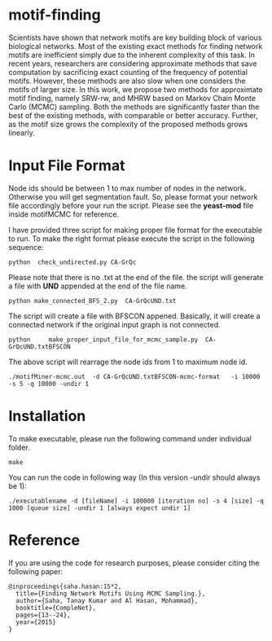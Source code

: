 # motif-finding
Scientists have shown that network motifs are key building block of various biological networks.
Most of the existing exact methods for finding network motifs are inefficient simply due 
to the inherent complexity of this task. In recent years, researchers are considering 
approximate methods that save computation by sacrificing exact counting of the frequency 
of potential motifs. However, these methods are also slow when one considers the motifs of larger size. 
In this work, we propose two methods for approximate motif finding, namely SRW-rw, and MHRW 
based on Markov Chain Monte Carlo (MCMC) sampling. Both the methods are significantly faster 
than the best of the existing methods, with comparable or better accuracy. Further, as the motif 
size grows the complexity of the proposed methods grows linearly.

# Input File Format
Node ids should be between 1 to max number of nodes in the network. Otherwise you will get segmentation fault.
So, please format your network file accordingly before your run the script. Please see the **yeast-mod** file inside
motifMCMC for reference.

I have provided three script for making proper file format for the executable to run. To make the right format please execute the script in the following sequence:

```
python  check_undirected.py CA-GrQc
```
Please note that there is no .txt at the end of the file. the script will generate a file with **UND** appended at the end of the file name.

```
python make_connected_BFS_2.py  CA-GrQcUND.txt
```
The script will create a file with BFSCON appened. Basically, it will create a connected network if the original input 
graph is not connected. 

```
python     make_proper_input_file_for_mcmc_sample.py  CA-GrQcUND.txtBFSCON
```

The above script will rearrage the node ids from 1 to maximum node id.

```
./motifMiner-mcmc.out  -d CA-GrQcUND.txtBFSCON-mcmc-format   -i 10000 -s 5 -q 10000 -undir 1
```



# Installation
To make executable, please run the following command under individual folder.

```
make
```

You can run the code in following way (In this version -undir should always be 1): 

```
./executablename -d [fileName] -i 100000 [iteration no] -s 4 [size] -q 1000 [queue size] -undir 1 [always expect undir 1]
```


# Reference
If you are using the code for research purposes, please consider citing the following paper: 

```
@inproceedings{saha.hasan:15*2,
  title={Finding Network Motifs Using MCMC Sampling.},
  author={Saha, Tanay Kumar and Al Hasan, Mohammad},
  booktitle={CompleNet},
  pages={13--24},
  year={2015}
}
```
